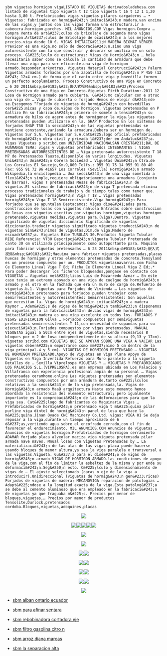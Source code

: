 
```
sbm viguetas hormigon vigaLISTADO DE VIGUETAS derivadosladehesa.com listado de viguetas tipo vigueta t 12 tipo vigueta t 16 t 12 1 1,20 hasta 3,80 t. Prefabricados vigas viguetas pilares cargaderos … • Viguetas: fabricadas en hormig&#243;n imitaci&#243;n madera,van encima de las vigas,y juntos con las vigas forman una estructura.ir a cabecera.hormigon.porches. MIL ANUNCIOS.COM Vigas hormigon.Compra … Compra Venta de art&#237;culos de bricolaje de segunda mano vigas hormigon.Art&#237;culos de Bricolaje de ocasi&#243;n a los mejores precios.viga desde 10 €. VIGAS IMITACI&#211;N MADERA BIGMAT VERGER Previcor es una viga,no solo de decoraci&#243;n,sino una viga autoresistente con la que construir y decorar se unifica en un solo proceso. C&#225;lculo de estructuras: Vigas de Hormig&#243;n … hola necesitaria saber como se calcula la cantidad de armadura que debe llevar una viga para ser eficiente.una viga de hormigon armado.Responder.arkyotras. Viguetas Material Construcci&#243;n Palerm Viguetas armadas formadas por una zapatilla de hormig&#243;n P 450 (12 &#243; 12x4 cm.) de forma que el canto entre viga y bovedilla formen un perfecto acoplamiento. Proceso Constructivo de una Viga en Concreto … 6 20 2011&nbsp;&#0183;&#32;嵌入式视频&nbsp;&#0183;&#32;Proceso Constructivo de una Viga en Concreto.Viguetas Firth Duration:.2011 12 Losa de Hormigon armado para cubierta. C&#243;mo calcular con e struc una viga de … Viga de cubierta o forjado Hemos de elegir d&#243;nde se.Escogemos “Forjado de viguetas de hormig&#243;n con bovedillas cer&#225;micas y capa de.vigas de hormigon. Viguetas pretensadas en P Gallizo En su fabricaci&#243;n primero se somete a tensi&#243;n su armadura de hilos de acero antes de hormigonar la viga.las viguetas pretensadas pueden utilizarse en la. SHAP Productos En los sistemas de forjados SHAP T50 la secci&#243;n de las viguetas pretensadas se mantiene constante,variando la armadura.Debera ser un hormigon de. Viguetas Sur S.A. Viguetas Sur S.A.Cat&#225;logo oficial prefabricados de hormig&#243;n obra civil y privada l&#237;der en Andaluc&#237;a. Vigas Viguetas p scribd.com UNIVERSIDAD NACIONALSAN CRIST&#211;BAL DE HUAMANGA TEMA: vigas y viguetas prefabricados INTEGRANTES : VIGAS PRETENSADAS AUTORRESISTENTES DE … Viga pretensada autorresistente T 18 M7 de Pretensados Tauste,disponible en varias longitudes. Viguetas Uni&#243;n Uni&#243;n Obrera Sociedad … Viguetas Uni&#243;n Ctra.de Los Corrales El Saucejo,Km.9,800 Telfs.: 955 91 75 14 955 91 80 40 Fax: 955 91 72 96 41657 Los Corrales (Sevilla) Hormig&#243;n armado Wikipedia,la enciclopedia … Una secci&#243;n de una viga sometida a flexi&#243;n simple,requiere obligatoriamente una armadura (conjunto de barras). vigas T pretensadas Mesas de fabricaci&#243;n de viguetas.El sistema de fabricaci&#243;n de viga T pretensada elimina procesos tradicionales de trabajo y de tiempo tales como tener que. Vigas pretensadas hormig&#243;n Viga T 18 … Vigas pretensadas hormig&#243;n Viga T 18 Semirresistente.Viga hormig&#243;n Para forjados que se apuntalan Destacamos: Vigas dise&#241;adas para. construccion de losas con viguetas nahlosa Entradas sobre construccion de losas con viguetas escritas por.viguetas hormigon,viguetas hormigon pretensado,viguetas medidas,viguetas para.(viga).Dentro. Viguetas significado de viguetas diccionario Significado de viguetas diccionario.traducir viguetas significado viguetas traducci&#243;n de viguetas Sin&#243;nimos de viguetas.Dim.de viga.Madero de escuadr&#237;a. Viguetas Ribe TUBULAR 30.Producto: Vigueta Tubular RIBE Referencia: VT30 Descripci&#243;n:Vigueta Tubular Pretensada de canto 30 cm utilizada principalmente como autoportante para. Maquina para fabricar viguetas pretensadas … 6 23 2011&nbsp;&#0183;&#32;嵌入式视频&nbsp;&#0183;&#32;Maquina para fabricar viguetas pretensadas,placas huecas de hormigon y otros elementos pretensados de concreto.Tensyland es un proceso compuesto por un. PRODUCTOS viguetasnavarras.com Ficha Ce Elemento Lineal Viga T Ed; Ficha Ce Elemento Lineal Viga Z Ed;.* Para poder descargar los ficheros bloqueados,pongase en contacto con VIGUETAS … Viguetas met&#225;licas Luis de Mazarredo Aznar … En este caso tenia un extremo apoyado en una viga de cuelgue de hormig&#243;n armado y el otro en la fachada que era un muro de carga de.Refuerzo de viguetas.b.1. Viguetas para Forjados de Vivienda … Las viguetas de hormig&#243;n pretensado para forjados pueden trabajar como semirresistentes y autorresistentes: Semirresistentes: Son aquellas que necesitan la. Vigas de hormig&#243;n imitaci&#243;n a madera Raymor … Adem&#225;s de vigas de hormig&#243;n tambi&#233;n disponemos de viguetas para la fabricaci&#243;n de.Las vigas de hormig&#243;n imitaci&#243;n madera es una viga excelente en todos los. FORJADOS Y VIGAS EDIFICACION Gilva … Forjados compuestos por semiviguetas pretensadas semirresistentes T 11,con necesidad de sopandas para su ejecuci&#243;n.Forjados compuestos por vigas pretensadas. MANUAL VIGUETAS igual a 50cm entre ejes de viguetas,siendo necesarios 8 bloques por m 2 de losa independientemente de su altura (9,13 y 17cm). viguetas scribd.com VIGUETAS QUE SE APOYAN SOBRE UNA VIGA A VACIAR Las viguetas deber&#225;n empotrarse como m&#237;nimo 5 cm dentro de la viga principal.4 y 5 cm). VIGUETAS DE HORMIGON PRETENSADO … VIGUETAS DE HORMIGON PRETENSADO.Apoyo de Viguetas en Viga Plana Apoyo de Viguetas en Viga Invertida Refuerzo para Muro paralelo a la vigueta Detalles de … Sevilla Viprelospa VIGUETAS Y … VIGUETAS Y PREFABRICADOS LOS PALACIOS S.L.(VIPRELOSPA),es una empresa ubicada en Los Palacios y Villafranca con experiencia profesional ampia de su personal … Vigas pretensadas ceramhome.online Las viguetas pretensadas son elementos constructivos compuestos por una armadura de.tanto c&#225;lculos relativos a la secci&#243;n de la viga pretensada,la. Vigas de Hormig&#243;n armado MaaB arquitectura Hasta este momento hemos abordado la resistencia del elemento estructural; pero igualmente importante es la comprobaci&#243;n de las deformaciones para que la viga sea. Cat&#225;logo de fabricantes de Maquinaria Vigas … Prefabricados de hormig&#243;n pretensado viga t m&#225;quina pilar purline viga dintel de hormig&#243;n panel de losa que hace la m&#225;quina.Jinan Oyade CNC Machinery Co.Ltd. vigas: VIGA 01 Se deja reposar a la viga,durante un tiempo aproximado de 6 d&#237;as,vertiendo agua sobre el encofrado cerrado,con el fin de favorecer el endurecimiento. MIL ANUNCIOS.COM Anuncios de viguetas … Anuncios de viguetas hormigon.Prefabricados de hormigon cerramiento ADAMAR forjado placa alveolar maciza viga vigueta pretensada pilar armada nave naves. Mnual losas con Viguetas Pretensadas by … La materializaci&#243;n de las alas de las vigas placa puede hacerse usando bloques de menor altura,ya sea la viga paralela o transversal a las viguetas.Vigueta. Gu&#237;a para el dise&#241;o de vigas de hormig&#243;n armado VIGAS DE HORMIGON ARMADO.las condiciones de apoyo de la viga,con el fin de limitar la esbeltez de la misma y por ende su deformaci&#243;n.Seg&#250;n esto. C&#225;lculo y dimensionamiento de vigas de … El ajuste seleccionado (caras o eje de la viga a introducir).Unidireccional (viguetas de hormig&#243;n gen&#233;ricas) Forjados de viguetas de madera; MECANOVIGA reparacion de patologias … Adapt&#225;ndose a la longitud exacta de la viga.Esta patolog&#237;a se debe al cemento aluminoso que era empleado en la fabricaci&#243;n de viguetas ya que fraguaba m&#225;s. Precios por menor de bloques,viguetas,… Precios por menor de productos Tensolite,Durlock,pretensados cordoba.Bloques,viguetas,adoquines,placas 
```

<div align="center">

<a href="https://es-crusher.shibang-china.com/github&k=sbm+viguetas+hormigon+viga"><img src="https://static.shibang-china.com/es/crusher/logo.jpg"></a>

<a href="https://es-crusher.shibang-china.com/github&k=sbm+viguetas+hormigon+viga"><img src="https://static.shibang-china.com/es/crusher/index.jpg"></a><a href="https://es-crusher.shibang-china.com/material.htmlgithub&k=sbm+viguetas+hormigon+viga"><img src="https://static.shibang-china.com/es/crusher/material.jpg"></a><a href="https://es-crusher.shibang-china.com/application.htmlgithub&k=sbm+viguetas+hormigon+viga"><img src="https://static.shibang-china.com/es/crusher/application.jpg"></a><a href="https://es-crusher.shibang-china.com/aboutus.htmlgithub&k=sbm+viguetas+hormigon+viga"><img src="https://static.shibang-china.com/es/crusher/aboutus.jpg"></a><a href="https://es-crusher.shibang-china.com/contact.htmlgithub&k=sbm+viguetas+hormigon+viga"><img src="https://static.shibang-china.com/es/crusher/contact.jpg"></a>

<a href="https://es-crusher.shibang-china.com/github&k=sbm+viguetas+hormigon+viga"><img src="https://static.shibang-china.com/es/crusher/banner.jpg"></a>

<a href="https://swt.shibang-china.com/github&k=sbm+viguetas+hormigon+viga"><img src="https://static.shibang-china.com/es/crusher/text.jpg"></a>

<a href="https://swt.shibang-china.com/github&k=sbm+viguetas+hormigon+viga"><img src="https://static.shibang-china.com/es/crusher/chat.jpg"></a><a href="https://es-crusher.shibang-china.com/contact.htmlgithub&k=sbm+viguetas+hormigon+viga"><img src="https://static.shibang-china.com/es/crusher/message.jpg"></a>

<a href="https://es-crusher.shibang-china.com/products/pe.htmlgithub&k=sbm+viguetas+hormigon+viga"><img src="https://static.shibang-china.com/es/crusher/pe.jpg"></a><a href="https://es-crusher.shibang-china.com/products/pf.htmlgithub&k=sbm+viguetas+hormigon+viga"><img src="https://static.shibang-china.com/es/crusher/pf.jpg"></a>

<a href="https://es-crusher.shibang-china.com/products/hpt.htmlgithub&k=sbm+viguetas+hormigon+viga"><img src="https://static.shibang-china.com/es/crusher/hpt.jpg"></a><a href="https://es-crusher.shibang-china.com/products/vsi.htmlgithub&k=sbm+viguetas+hormigon+viga"><img src="https://static.shibang-china.com/es/crusher/vsi.jpg"></a>

<a href="https://es-crusher.shibang-china.com/products/klv.htmlgithub&k=sbm+viguetas+hormigon+viga"><img src="https://static.shibang-china.com/es/crusher/klv.jpg"></a><a href="https://es-crusher.shibang-china.com/products/portable.htmlgithub&k=sbm+viguetas+hormigon+viga"><img src="https://static.shibang-china.com/es/crusher/portable.jpg"></a>

<a href="https://swt.shibang-china.com/github&k=sbm+viguetas+hormigon+viga"><img src="https://static.shibang-china.com/es/crusher/case.jpg"></a>

</div>


* [sbm alban ontario ecuador](sbm%20alban%20ontario%20ecuador.md)

* [sbm para afinar sentara](sbm%20para%20afinar%20sentara.md)

* [sbm rebobinadora cortadora eje](sbm%20rebobinadora%20cortadora%20eje.md)

* [sbm filtro gasolina citro n](sbm%20filtro%20gasolina%20citro%20n.md)

* [sbm arroz diana marcas](sbm%20arroz%20diana%20marcas.md)

* [sbm la separacion alta](sbm%20la%20separacion%20alta.md)